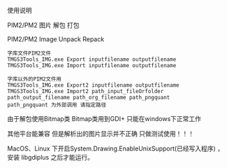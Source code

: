 使用说明


PIM2/PM2 图片 解包 打包

PIM2/PM2 Image Unpack Repack


```shell
字库文件PIM2文件
TMGS3Tools_IMG.exe Export inputfilename outputfilename
TMGS3Tools_IMG.exe Import inputfilename outputfilename

字库以外的PIM2文件用
TMGS3Tools_IMG.exe Export2 inputfilename outputfilename
TMGS3Tools_IMG.exe Import2 path_input_fileOrfolder path_output_filename path_org_filename path_pngquant
path_pngquant 为外部调用 请指定路径

```

由于解包使用Bitmap类 Bitmap类用到GDI+ 只能在windows下正常工作

其他平台能兼容 但是解析出的图片显示并不正确 只做测试使用！！！

MacOS、Linux 下开启System.Drawing.EnableUnixSupport(已经写入程序) ，安装 libgdiplus 之后才能运行。

